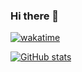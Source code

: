 ### Hi there 👋
[![wakatime](https://wakatime.com/badge/user/1656c3db-bd97-4135-afc3-26194a012ff5.svg)](https://wakatime.com/@1656c3db-bd97-4135-afc3-26194a012ff5)

<!--
**w9ip/w9ip** is a ✨ _special_ ✨ repository because its `README.md` (this file) appears on your GitHub profile.

Here are some ideas to get you started:

- 🔭 I’m currently working on ...
- 🌱 I’m currently learning ...
- 👯 I’m looking to collaborate on ...
- 🤔 I’m looking for help with ...
- 💬 Ask me about ...
- 📫 How to reach me: ...
- 😄 Pronouns: ...
- ⚡ Fun fact: ...
-->
[![GitHub stats](https://github-readme-stats.vercel.app/api?username=w9ip)](https://github.com/w9ip/github-readme-stats)

